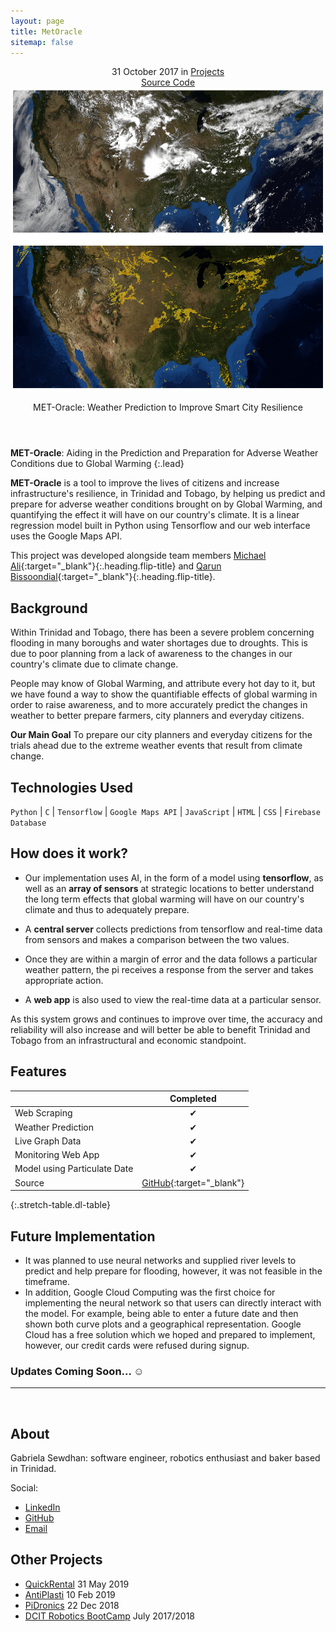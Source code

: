 ```yaml
---
layout: page
title: MetOracle
sitemap: false
---
```



<div markdown="0">
  <header>
    <div class ="row_project">
      <div class="column_project_l">
        <div class="post-date"> 
          <time datetime="2020-05-31T00:00:00+00:00">31 October 2017</time> in <a href="/projects/" class="flip-title">Projects</a>
        </div>
      </div>
      <div class="column_project_l2">
        <!-- <a href="https://comp3613-pisynthesis.firebaseapp.com/" target="_blank" class="external heading flip-title">MetOracle</a> | -->
        <a href="https://github.com/irontarkus95/MET-Oracle-lstm-time-series-weather-prediction" target="_blank" class="external heading flip-title">Source Code</a>
      </div>
    </div>
    <div class="lead aspect-ratio sixteen-nine flip-project-img"> 
      <img src="/images/projects/metOracle/weather.gif" alt="metoracle" width="864" height="486" loading="lazy">
    </div>
    <p class="note-sm" title="metoracle"> MET-Oracle: Weather Prediction to Improve Smart City Resilience </p>
  </header>
</div>


**MET-Oracle**: Aiding in the Prediction and Preparation for Adverse Weather Conditions due to Global Warming
{:.lead}


**MET-Oracle** is a tool to improve the lives of citizens and increase infrastructure's resilience, in Trinidad and Tobago, by helping us predict and prepare for adverse weather conditions brought on by Global Warming, and quantifying the effect it will have on our country's climate. It is a linear regression model built in Python using Tensorflow and our web interface uses the Google Maps API.

This project was developed alongside team members [Michael Ali](https://www.linkedin.com/in/michael-ali-79531932/){:target="_blank"}{:.heading.flip-title} and [Qarun Bissoondial](https://www.linkedin.com/in/qarun-qadir-bissoondial/){:target="_blank"}{:.heading.flip-title}.


## Background 

Within Trinidad and Tobago, there has been a severe problem concerning flooding in many boroughs and water shortages due to droughts. This is due to poor planning from a lack of awareness to the changes in our country's climate due to climate change. 

People may know of Global Warming, and attribute every hot day to it, but we have found a way to show the quantifiable effects of global warming in order to raise awareness, and to more accurately predict the changes in weather to better prepare farmers, city planners and everyday citizens. 

**Our Main Goal**
  To prepare our city planners and everyday citizens for the trials ahead due to the extreme weather events that result from climate change.


## Technologies Used
`Python` | `C` | `Tensorflow` | `Google Maps API` | `JavaScript` | `HTML` | `CSS` | `Firebase Database`
<!-- {:.faded} -->


## How does it work?
- Our implementation uses AI, in the form of a model using **tensorflow**, as well as an **array of sensors** at strategic locations to better understand the long term effects that global warming will have on our country's climate and thus to adequately prepare. 

- A **central server** collects predictions from tensorflow and real-time data from sensors and makes a comparison between the two values. 

- Once they are within a margin of error and the data follows a particular weather pattern, the pi receives a response from the server and takes appropriate action. 

- A **web app** is also used to view the real-time data at a particular sensor.

As this system grows and continues to improve over time, the accuracy and reliability will also increase and will better be able to benefit Trinidad and Tobago from an infrastructural and economic standpoint.


## Features

|                               | Completed      |           
|:------------------------------|:--------------:|
| Web Scraping                  | &#x2714;       |                     
| Weather Prediction            | &#x2714;       |                     
| Live Graph Data               | &#x2714;       |                     
| Monitoring Web App            | &#x2714;       |                     
| Model using Particulate Date  | &#x2714;       |                     
| Source                        | [GitHub](https://github.com/irontarkus95/MET-Oracle-lstm-time-series-weather-prediction){:target="_blank"}  |             |
{:.stretch-table.dl-table}
 
## Future Implementation

- It was planned to use neural networks and supplied river levels to predict and help prepare for flooding, however, it was not feasible in the timeframe. 
- In addition, Google Cloud Computing was the first choice for implementing the neural network so that users can directly interact with the model. For example, being able to enter a future date and then shown both curve plots and a geographical representation. Google Cloud has a free solution which we hoped and prepared to implement, however, our credit cards were refused during signup.

### Updates Coming Soon... :relaxed:

<div markdown="0">
  <hr class="dingbat related">
  <aside class="about related mt4 mb4" role="complementary">
    <div class="author mt4"> 
      <img src="/images/gabieicon_128.png" srcset="/images/gabieicon_128.png 1x,/images/gabieicon_256.png 2x" alt="<Gabriela> <Sewdhan>" class="avatar" width="120" height="120" loading="lazy" style="opacity: 0;">
      <h2 class="page-title hr-bottom"> About</h2>
      <p>Gabriela Sewdhan: software engineer, robotics enthusiast and baker based in Trinidad.</p>
      <div class="sidebar-social"> <span class="sr-only">Social:</span>
        <ul>
          <li> 
            <a href="https://www.linkedin.com/in/gabriela-sewdhan-3ba495120" target="_blank" title="LinkedIn" class="no-mark-external"> <span class="icon-linkedin2"></span> <span class="sr-only">LinkedIn</span> </a>
          </li>
          <li> 
            <a href="https://github.com/GabrielaSewdhan" target="_blank" title="GitHub" class="no-mark-external"> <span class="icon-github"></span> <span class="sr-only">GitHub</span> </a>
          </li>
          <li> 
            <a href="mailto:gabiems13@gmail.com" target="_blank" title="Email" class="no-mark-external"> <span class="icon-mail"></span> <span class="sr-only">Email</span> </a>
          </li>
        </ul>
      </div>
    </div>
  </aside>
  <aside class="related mb4" role="complementary">
    <h2 class="hr-bottom">Other Projects</h2>
    <ul class="related-posts">
      <li class="h4"> 
        <a href="/projectlist/QuickRental/" class="flip-title"><span>QuickRental</span></a> <time class="faded fine" datetime="2020-07-03T00:00:00+00:00">31 May 2019</time>
      </li>
      <li class="h4"> 
        <a href="/projectlist/AntiPlasti/" class="flip-title"><span>AntiPlasti</span></a> <time class="faded fine" datetime="2018-06-01T00:00:00+00:00">10 Feb 2019</time>
      </li>
      <li class="h4"> 
        <a href="/projectlist/PiDronics/" class="flip-title"><span>PiDronics</span></a> <time class="faded fine" datetime="2017-11-23T00:00:00+00:00">22 Dec 2018</time>
      </li>
      <li class="h4"> 
        <a href="/projectlist/dcitCamp-2017-2018/" class="flip-title"><span>DCIT Robotics BootCamp</span></a> <time class="faded fine" datetime="2017-11-23T00:00:00+00:00">July 2017/2018</time>
      </li>
    </ul>
  </aside>
</div>
